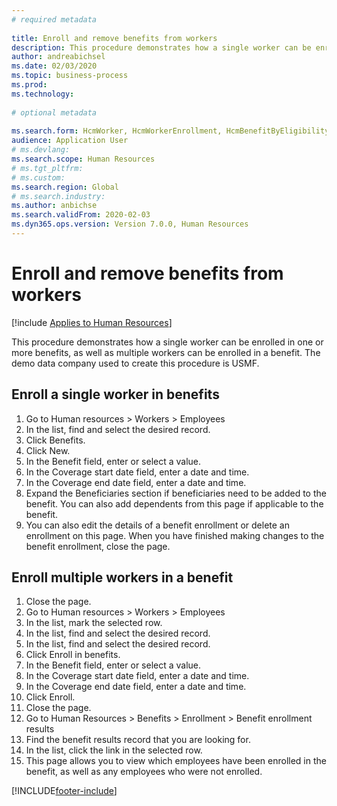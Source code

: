 ```yaml
--- 
# required metadata 
 
title: Enroll and remove benefits from workers
description: This procedure demonstrates how a single worker can be enrolled in one or more benefits, as well as multiple workers can be enrolled in a benefit. 
author: andreabichsel
ms.date: 02/03/2020
ms.topic: business-process 
ms.prod:  
ms.technology:  
 
# optional metadata 
 
ms.search.form: HcmWorker, HcmWorkerEnrollment, HcmBenefitByEligibilityLookup, HcmMassBenefitEnrollment, HcmBenefitLookup, HcmMassBenefitEnrollmentResults, BenefitWorkspace, HcmBenefitSummaryPart
audience: Application User 
# ms.devlang:  
ms.search.scope: Human Resources
# ms.tgt_pltfrm:  
# ms.custom:  
ms.search.region: Global
# ms.search.industry: 
ms.author: anbichse
ms.search.validFrom: 2020-02-03
ms.dyn365.ops.version: Version 7.0.0, Human Resources 
---
```

# Enroll and remove benefits from workers

[!include [Applies to Human Resources](../includes/applies-to-hr.md)]



This procedure demonstrates how a single worker can be enrolled in one or more benefits, as well as multiple workers can be enrolled in a benefit. The demo data company used to create this procedure is USMF.


## Enroll a single worker in benefits
1. Go to Human resources > Workers > Employees
2. In the list, find and select the desired record.
3. Click Benefits.
4. Click New.
5. In the Benefit field, enter or select a value.
6. In the Coverage start date field, enter a date and time.
7. In the Coverage end date field, enter a date and time.
8. Expand the Beneficiaries section if beneficiaries need to be added to the benefit. You can also add dependents from this page if applicable to the benefit.
9. You can also edit the details of a benefit enrollment or delete an enrollment on this page. When you have finished making changes to the benefit enrollment, close the page.

## Enroll multiple workers in a benefit
1. Close the page.
2. Go to Human resources > Workers > Employees
3. In the list, mark the selected row.
4. In the list, find and select the desired record.
5. In the list, find and select the desired record.
6. Click Enroll in benefits.
7. In the Benefit field, enter or select a value.
8. In the Coverage start date field, enter a date and time.
9. In the Coverage end date field, enter a date and time.
10. Click Enroll.
11. Close the page.
12. Go to Human Resources > Benefits > Enrollment > Benefit enrollment results
13. Find the benefit results record that you are looking for.
14. In the list, click the link in the selected row.
15. This page allows you to view which employees have been enrolled in the benefit, as well as any employees who were not enrolled.



[!INCLUDE[footer-include](../includes/footer-banner.md)]